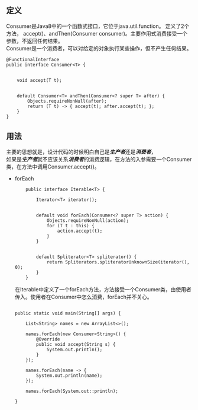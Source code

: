 ## 定义
Consumer是Java8中的一个函数式接口，它位于java.util.function。
定义了2个方法， accept()、andThen(Consumer consumer)。主要作用式消费接受一个参数，不返回任何结果。  
Consumer是一个消费者，可以对给定的对象执行某些操作，但不产生任何结果。

```
@FunctionalInterface
public interface Consumer<T> {

    
    void accept(T t);


    default Consumer<T> andThen(Consumer<? super T> after) {
        Objects.requireNonNull(after);
        return (T t) -> { accept(t); after.accept(t); };
    }
}

```

## 用法
主要的思想就是，设计代码的时候明白自己是***生产者***还是***消费者***，  
如果是***生产者***就不应该关系***消费者***的消费逻辑，在方法的入参需要一个Consumer类，在方法中调用Consumer.accept()。

- forEach  
    ```
        public interface Iterable<T> {
    
            Iterator<T> iterator();
        
            
            default void forEach(Consumer<? super T> action) {
                Objects.requireNonNull(action);
                for (T t : this) {
                    action.accept(t);
                }
            }
        
            
            default Spliterator<T> spliterator() {
                return Spliterators.spliteratorUnknownSize(iterator(), 0);
            }
        }

    ```
  在Iterable中定义了一个forEach方法，方法接受一个Consumer类，由使用者传入。使用者在Consumer中怎么消费，forEach并不关心。

    ```
    
    public static void main(String[] args) {

        List<String> names = new ArrayList<>();
        
        names.forEach(new Consumer<String>() {
            @Override
            public void accept(String s) {
                System.out.println();
            }
        });
        
        names.forEach(name -> {
            System.out.println(name);
        });
        
        names.forEach(System.out::println);

    }
  
    ```
  
    
